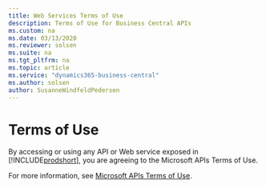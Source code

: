 ```yaml
---
title: Web Services Terms of Use
description: Terms of Use for Business Central APIs
ms.custom: na
ms.date: 03/13/2020
ms.reviewer: solsen
ms.suite: na
ms.tgt_pltfrm: na
ms.topic: article
ms.service: "dynamics365-business-central"
ms.author: solsen
author: SusanneWindfeldPedersen
---
```


# Terms of Use

By accessing or using any API or Web service exposed in [!INCLUDE[prodshort](../developer/includes/prodshort.md)], you are agreeing to the Microsoft APIs Terms of Use. 

For more information, see [Microsoft APIs Terms of Use](https://docs.microsoft.com/en-us/legal/microsoft-apis/terms-of-use).

